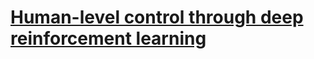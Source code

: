[Human-level control through deep reinforcement learning](http://www.nature.com/nature/journal/v518/n7540/full/nature14236.html)
===============================================================
